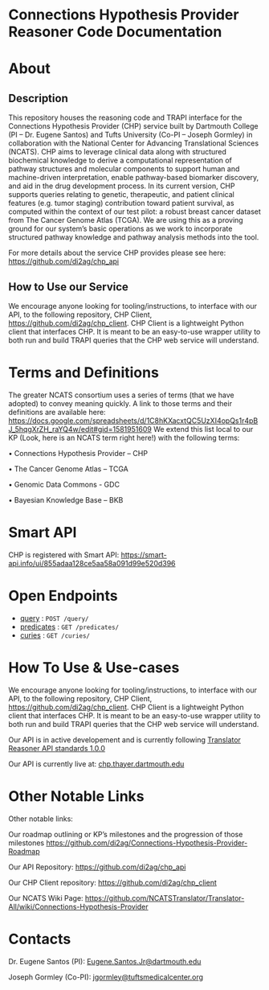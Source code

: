 # Connections Hypothesis Provider Reasoner Code Documentation

# About

## Description
This repository houses the reasoning code and TRAPI interface for the Connections Hypothesis Provider (CHP) service built by Dartmouth College (PI – Dr. Eugene Santos) and Tufts University (Co-PI – Joseph Gormley) in collaboration with the National Center for Advancing Translational Sciences (NCATS). CHP aims to leverage clinical data along with structured biochemical knowledge to derive a computational representation of pathway structures and molecular components to support human and machine-driven interpretation, enable pathway-based biomarker discovery, and aid in the drug development process.
In its current version, CHP supports queries relating to genetic, therapeutic, and patient clinical features (e.g. tumor staging) contribution toward patient survival, as computed within the context of our test pilot: a robust breast cancer dataset from The Cancer Genome Atlas (TCGA). We are using this as a proving ground for our system’s basic operations as we work to incorporate structured pathway knowledge and pathway analysis methods into the tool. 


For more details about the service CHP provides please see here: https://github.com/di2ag/chp_api

## How to Use our Service
We encourage anyone looking for tooling/instructions, to interface with our API, to the following repository, CHP Client, https://github.com/di2ag/chp_client. CHP Client is a lightweight Python client that interfaces CHP. It is meant to be an easy-to-use wrapper utility to both run and build TRAPI queries that the CHP web service will understand. 

# Terms and Definitions
The greater NCATS consortium uses a series of terms (that we have adopted) to convey meaning quickly. A link to those terms and their definitions are available here: https://docs.google.com/spreadsheets/d/1C8hKXacxtQC5UzXI4opQs1r4pBJ_5hqgXrZH_raYQ4w/edit#gid=1581951609
We extend this list local to our KP (Look, here is an NCATS term right here!) with the following terms: 

•	Connections Hypothesis Provider – CHP

•	The Cancer Genome Atlas – TCGA

• Genomic Data Commons - GDC

•	Bayesian Knowledge Base – BKB

# Smart API
CHP is registered with Smart API: https://smart-api.info/ui/855adaa128ce5aa58a091d99e520d396

# Open Endpoints
* [query](query.md) : `POST /query/`
* [predicates](predicates.md) : `GET /predicates/`
* [curies](curies.md) : `GET /curies/`

# How To Use & Use-cases
We encourage anyone looking for tooling/instructions, to interface with our API, to the following repository, CHP Client, https://github.com/di2ag/chp_client. CHP Client is a lightweight Python client that interfaces CHP. It is meant to be an easy-to-use wrapper utility to both run and build TRAPI queries that the CHP web service will understand. 

Our API is in active developement and is currently following [Translator Reasoner API standards 1.0.0](https://github.com/NCATSTranslator/ReasonerAPI)

Our API is currently live at: [chp.thayer.dartmouth.edu](http://chp.thayer.dartmouth.edu/)

# Other Notable Links
Other notable links:

Our roadmap outlining or KP’s milestones and the progression of those milestones https://github.com/di2ag/Connections-Hypothesis-Provider-Roadmap

Our API Repository: https://github.com/di2ag/chp_api

Our CHP Client repository: https://github.com/di2ag/chp_client

Our NCATS Wiki Page: https://github.com/NCATSTranslator/Translator-All/wiki/Connections-Hypothesis-Provider

# Contacts
Dr. Eugene Santos (PI): Eugene.Santos.Jr@dartmouth.edu

Joseph Gormley (Co-PI): jgormley@tuftsmedicalcenter.org
